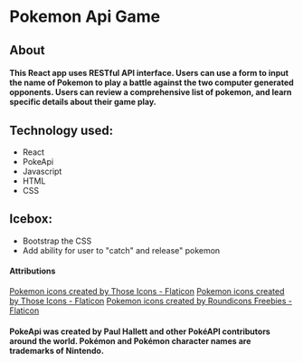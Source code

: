 # Pokemon Api Game

## About
#### This React app uses RESTful API interface. Users can use a form to input the name of Pokemon to play a battle against the two computer generated opponents. Users can review a comprehensive list of pokemon, and learn specific details about their game play.

## Technology used:
* React
* PokeApi
* Javascript
* HTML
* CSS

## Icebox:
* Bootstrap the CSS
* Add ability for user to "catch" and release" pokemon

#### Attributions
<a href="https://www.flaticon.com/free-icons/pokemon" title="pokemon icons">Pokemon icons created by Those Icons - Flaticon</a>
<a href="https://www.flaticon.com/free-icons/pokemon" title="pokemon icons">Pokemon icons created by Those Icons - Flaticon</a>
<a href="https://www.flaticon.com/free-icons/pokemon" title="pokemon icons">Pokemon icons created by Roundicons Freebies - Flaticon</a>

#### PokeApi was created by Paul Hallett and other PokéAPI contributors around the world. Pokémon and Pokémon character names are trademarks of Nintendo.
